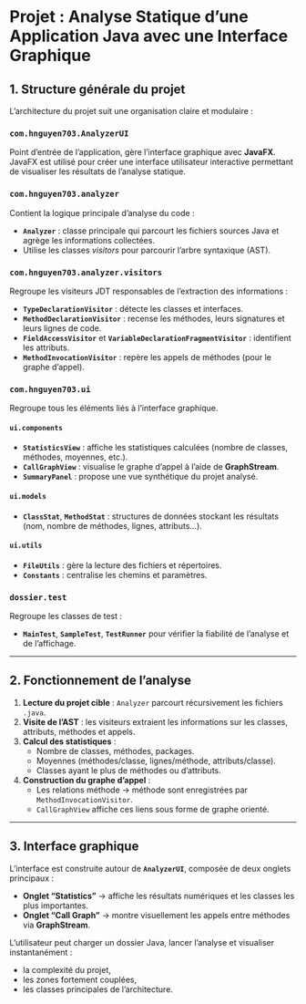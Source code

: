 # Projet : Analyse Statique d’une Application Java avec une Interface Graphique

## 1. Structure générale du projet

L’architecture du projet suit une organisation claire et modulaire :

### `com.hnguyen703.AnalyzerUI`

Point d’entrée de l’application, gère l’interface graphique avec **JavaFX**. JavaFX est utilisé pour créer une interface utilisateur interactive permettant de visualiser les résultats de l’analyse statique.

### `com.hnguyen703.analyzer`

Contient la logique principale d’analyse du code :

- **`Analyzer`** : classe principale qui parcourt les fichiers sources Java et agrège les informations collectées.
- Utilise les classes _visitors_ pour parcourir l’arbre syntaxique (AST).

### `com.hnguyen703.analyzer.visitors`

Regroupe les visiteurs JDT responsables de l’extraction des informations :

- **`TypeDeclarationVisitor`** : détecte les classes et interfaces.
- **`MethodDeclarationVisitor`** : recense les méthodes, leurs signatures et leurs lignes de code.
- **`FieldAccessVisitor`** et **`VariableDeclarationFragmentVisitor`** : identifient les attributs.
- **`MethodInvocationVisitor`** : repère les appels de méthodes (pour le graphe d’appel).

### `com.hnguyen703.ui`

Regroupe tous les éléments liés à l’interface graphique.

#### `ui.components`

- **`StatisticsView`** : affiche les statistiques calculées (nombre de classes, méthodes, moyennes, etc.).
- **`CallGraphView`** : visualise le graphe d’appel à l’aide de **GraphStream**.
- **`SummaryPanel`** : propose une vue synthétique du projet analysé.

#### `ui.models`

- **`ClassStat`**, **`MethodStat`** : structures de données stockant les résultats (nom, nombre de méthodes, lignes, attributs...).

#### `ui.utils`

- **`FileUtils`** : gère la lecture des fichiers et répertoires.
- **`Constants`** : centralise les chemins et paramètres.

### `dossier.test`

Regroupe les classes de test :

- **`MainTest`**, **`SampleTest`**, **`TestRunner`** pour vérifier la fiabilité de l’analyse et de l’affichage.

---

## 2. Fonctionnement de l’analyse

1. **Lecture du projet cible** : `Analyzer` parcourt récursivement les fichiers `.java`.
2. **Visite de l’AST** : les visiteurs extraient les informations sur les classes, attributs, méthodes et appels.
3. **Calcul des statistiques** :
   - Nombre de classes, méthodes, packages.
   - Moyennes (méthodes/classe, lignes/méthode, attributs/classe).
   - Classes ayant le plus de méthodes ou d’attributs.
4. **Construction du graphe d’appel** :
   - Les relations méthode → méthode sont enregistrées par `MethodInvocationVisitor`.
   - `CallGraphView` affiche ces liens sous forme de graphe orienté.

---

## 3. Interface graphique

L’interface est construite autour de **`AnalyzerUI`**, composée de deux onglets principaux :

- **Onglet “Statistics”** → affiche les résultats numériques et les classes les plus importantes.
- **Onglet “Call Graph”** → montre visuellement les appels entre méthodes via **GraphStream**.

L’utilisateur peut charger un dossier Java, lancer l’analyse et visualiser instantanément :

- la complexité du projet,
- les zones fortement couplées,
- les classes principales de l’architecture.
